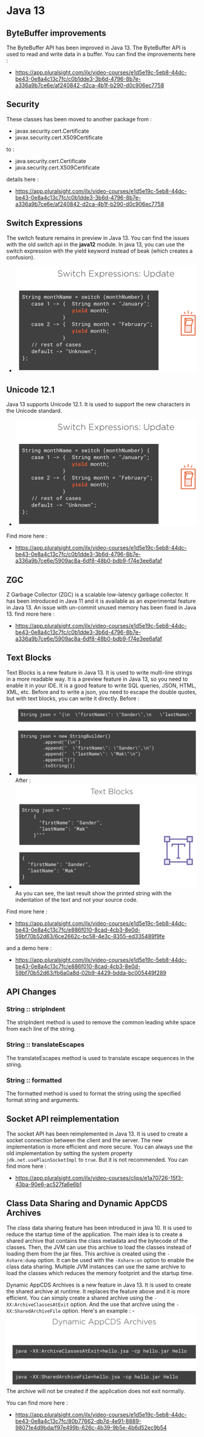 # Java 13

## ByteBuffer improvements

The ByteBuffer API has been improved in Java 13. The ByteBuffer API is used to read and write data in a buffer.
You can find the improvements here :
- https://app.pluralsight.com/ilx/video-courses/e1d5e19c-5eb8-44dc-be43-0e8a4c13c7fc/c0b1dde3-3b6d-4796-8b7e-a336a9b7ce6e/af240842-d2ca-4b1f-b290-d0c906ec7758

## Security

These classes has been moved to another package from :
- javax.security.cert.Certificate
- javax.security.cert.X509Certificate

to :
- java.security.cert.Certificate
- java.security.cert.X509Certificate

details here :
- https://app.pluralsight.com/ilx/video-courses/e1d5e19c-5eb8-44dc-be43-0e8a4c13c7fc/c0b1dde3-3b6d-4796-8b7e-a336a9b7ce6e/af240842-d2ca-4b1f-b290-d0c906ec7758

## Switch Expressions

The switch feature remains in preview in Java 13. You can find the issues with the old switch api in the **java12** module.
In java 13, you can use the switch expression with the yield keyword instead of beak (which creates a confusion).
- ![switch.png](images%2Fswitch.png)

## Unicode 12.1

Java 13 supports Unicode 12.1. It is used to support the new characters in the Unicode standard.
- ![switch.png](images%2Fswitch.png)

Find more here : 
- https://app.pluralsight.com/ilx/video-courses/e1d5e19c-5eb8-44dc-be43-0e8a4c13c7fc/c0b1dde3-3b6d-4796-8b7e-a336a9b7ce6e/5909ac8a-6df8-48b0-bdb9-f74e3ee6afaf

## ZGC

Z Garbage Collector (ZGC) is a scalable low-latency garbage collector.
It has been introduced in Java 11 and it is available as an experimental feature in Java 13.
An issue with un-commit unused memory has been fixed in Java 13.
find more here :
- https://app.pluralsight.com/ilx/video-courses/e1d5e19c-5eb8-44dc-be43-0e8a4c13c7fc/c0b1dde3-3b6d-4796-8b7e-a336a9b7ce6e/5909ac8a-6df8-48b0-bdb9-f74e3ee6afaf

## Text Blocks

Text Blocks is a new feature in Java 13. It is used to write multi-line strings in a more readable way.
It is a preview feature in Java 13, so you need to enable it in your IDE.
It is a good feature to write SQL queries, JSON, HTML, XML, etc.
Before and to write a json, you need to escape the double quotes, but with text blocks, you can write it directly.
Before :
- ![text-block-1.png](images%2Ftext-block-1.png)
After :
- ![text-block-2.png](images%2Ftext-block-2.png)
As you can see, the last result show the printed string with the indentation of the text and not your source code.

Find more here :
- https://app.pluralsight.com/ilx/video-courses/e1d5e19c-5eb8-44dc-be43-0e8a4c13c7fc/e886f010-8cad-4cb3-8e0d-59bf70b52d63/6ce2662c-bc58-4e3c-8355-ed335489f9fe

and a demo here :
- https://app.pluralsight.com/ilx/video-courses/e1d5e19c-5eb8-44dc-be43-0e8a4c13c7fc/e886f010-8cad-4cb3-8e0d-59bf70b52d63/fb6a0a8d-02b9-4429-bdda-bc005449f289

## API Changes

### String :: stripIndent

The stripIndent method is used to remove the common leading white space from each line of the string.

### String :: translateEscapes

The translateEscapes method is used to translate escape sequences in the string.

### String :: formatted

The formatted method is used to format the string using the specified format string and arguments.

## Socket API reimplementation

The socket API has been reimplemented in Java 13. It is used to create a socket connection between the client and the server.
The new implementation is more efficient and more secure.
You can always use the old implementation by setting the system property `jdk.net.usePlainSocketImpl` to `true`. But it is not recommended.
You can find more here :
- https://app.pluralsight.com/ilx/video-courses/clips/e1a70726-15f3-43ba-90e6-ac527fa6e6b1

## Class Data Sharing and Dynamic AppCDS Archives

The class data sharing feature has been introduced in java 10. It is used to reduce the startup time of the application.
The main idea is to create a shared archive that contains the class metadata and the bytecode of the classes.
Then, the JVM can use this archive to load the classes instead of loading them from the jar files.
This archive is created using the `-Xshare:dump` option. It can be used with the `-Xshare:on` option to enable the class data sharing.
Multiple JVM instances can use the same archive to load the classes which reduces the memory footprint and the startup time.

Dynamic AppCDS Archives is a new feature in Java 13. It is used to create the shared archive at runtime.
It replaces the feature above and it is more efficient.
You can simply create a shared archive using the `-XX:ArchiveClassesAtExit` option.
And the use that archive using the `-XX:SharedArchiveFile` option.
Here's an example :
-![appcds-archives.png](images%2Fappcds-archives.png)
The archive will not be created if the application does not exit normally.

You can find more here :
- https://app.pluralsight.com/ilx/video-courses/e1d5e19c-5eb8-44dc-be43-0e8a4c13c7fc/80b77662-db7d-4e91-8889-98071e4d9bda/f97e499b-626c-4b39-9b5e-4b6d52ec9b54